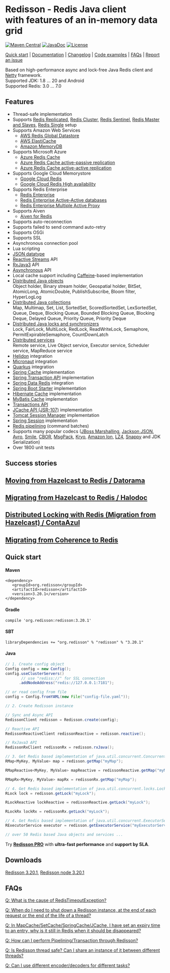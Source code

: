 # Redisson - Redis Java client<br/>with features of an in-memory data grid
[![Maven Central](https://maven-badges.herokuapp.com/maven-central/org.redisson/redisson/badge.svg)](https://maven-badges.herokuapp.com/maven-central/org.redisson/redisson)
[![JavaDoc](http://www.javadoc.io/badge/org.redisson/redisson.svg)](http://www.javadoc.io/doc/org.redisson/redisson)
[![License](http://img.shields.io/:license-apache-brightgreen.svg)](http://www.apache.org/licenses/LICENSE-2.0.html)

[Quick start](https://github.com/redisson/redisson#quick-start) | [Documentation](https://github.com/redisson/redisson/wiki/Table-of-Content) | [Changelog](https://github.com/redisson/redisson/blob/master/CHANGELOG.md) | [Code examples](https://github.com/redisson/redisson-examples) | [FAQs](https://github.com/redisson/redisson/wiki/16.-FAQ) | [Report an issue](https://github.com/redisson/redisson/issues/new)

Based on high-performance async and lock-free Java Redis client and [Netty](http://netty.io) framework.  
Supported JDK:   1.8 ... 20 and Android  
Supported Redis: 3.0 ... 7.0  

## Features

* Thread-safe implementation  
* Supports [Redis Replicated](https://github.com/redisson/redisson/wiki/2.-Configuration/#25-replicated-mode), [Redis Cluster](https://github.com/redisson/redisson/wiki/2.-Configuration/#24-cluster-mode), [Redis Sentinel](https://github.com/redisson/redisson/wiki/2.-Configuration/#27-sentinel-mode), [Redis Master and Slaves](https://github.com/redisson/redisson/wiki/2.-Configuration/#28-master-slave-mode), [Redis Single](https://github.com/redisson/redisson/wiki/2.-Configuration/#26-single-instance-mode) setup
* Supports Amazon Web Services
     * [AWS Redis Global Datastore](https://docs.aws.amazon.com/AmazonElastiCache/latest/red-ug/Redis-Global-Datastore.html)
     * [AWS ElastiCache](https://docs.aws.amazon.com/AmazonElastiCache/latest/red-ug/WhatIs.html)
     * [Amazon MemoryDB](https://aws.amazon.com/memorydb)
* Supports Microsoft Azure
     * [Azure Redis Cache](https://azure.microsoft.com/en-us/services/cache/)
     * [Azure Redis Cache active-passive replication](https://learn.microsoft.com/en-us/azure/azure-cache-for-redis/cache-how-to-geo-replication)
     * [Azure Redis Cache active-active replication](https://learn.microsoft.com/en-us/azure/azure-cache-for-redis/cache-how-to-active-geo-replication)
* Supports Google Cloud Memorystore
     * [Google Cloud Redis](https://cloud.google.com/memorystore/docs/redis/)
     * [Google Cloud Redis High availability](https://cloud.google.com/memorystore/docs/redis/high-availability)
* Supports Redis Enterprise
     * [Redis Enterprise](https://redis.com/redis-enterprise/)
     * [Redis Enterprise Active-Active databases](https://docs.redis.com/latest/rs/databases/active-active/get-started/)
     * [Redis Enterprise Multiple Active Proxy](https://docs.redis.com/latest/rs/databases/configure/proxy-policy/#about-multiple-active-proxy-support)
* Supports Aiven
     * [Aiven for Redis](https://aiven.io/redis)
* Supports auto-reconnection  
* Supports failed to send command auto-retry  
* Supports OSGi  
* Supports SSL  
* Asynchronous connection pool  
* Lua scripting  
* [JSON datatype](https://github.com/redisson/redisson/wiki/6.-distributed-objects/#615-json-object-holder)
* [Reactive Streams](https://github.com/redisson/redisson/wiki/3.-operations-execution#32-reactive-way) API  
* [RxJava3](https://github.com/redisson/redisson/wiki/3.-operations-execution#32-reactive-way) API  
* [Asynchronous](https://github.com/redisson/redisson/wiki/3.-operations-execution#31-async-way) API  
* Local cache support including [Caffeine](https://github.com/ben-manes/caffeine)-based implementation
* [Distributed Java objects](https://github.com/redisson/redisson/wiki/6.-Distributed-objects)  
    Object holder, Binary stream holder, Geospatial holder, BitSet, AtomicLong, AtomicDouble, PublishSubscribe,
    Bloom filter, HyperLogLog
* [Distributed Java collections](https://github.com/redisson/redisson/wiki/7.-Distributed-collections)  
    Map, Multimap, Set, List, SortedSet, ScoredSortedSet, LexSortedSet, Queue, Deque, Blocking Queue, Bounded Blocking Queue, Blocking Deque, Delayed Queue, Priority Queue, Priority Deque
* [Distributed Java locks and synchronizers](https://github.com/redisson/redisson/wiki/8.-Distributed-locks-and-synchronizers)  
    Lock, FairLock, MultiLock, RedLock, ReadWriteLock, Semaphore, PermitExpirableSemaphore, CountDownLatch
* [Distributed services](https://github.com/redisson/redisson/wiki/9.-distributed-services)  
    Remote service, Live Object service, Executor service, Scheduler service, MapReduce service
* [Helidon](https://github.com/redisson/redisson/tree/master/redisson-helidon) integration  
* [Micronaut](https://github.com/redisson/redisson/tree/master/redisson-micronaut) integration  
* [Quarkus](https://github.com/redisson/redisson/tree/master/redisson-quarkus) integration  
* [Spring Cache](https://github.com/redisson/redisson/wiki/14.-Integration-with-frameworks/#142-spring-cache) implementation
* [Spring Transaction API](https://github.com/redisson/redisson/wiki/14.-Integration-with-frameworks/#148-spring-transaction-manager) implementation
* [Spring Data Redis](https://github.com/redisson/redisson/tree/master/redisson-spring-data) integration
* [Spring Boot Starter](https://github.com/redisson/redisson/tree/master/redisson-spring-boot-starter) implementation
* [Hibernate Cache](https://github.com/redisson/redisson/tree/master/redisson-hibernate) implementation
* [MyBatis Cache](https://github.com/redisson/redisson/tree/master/redisson-mybatis) implementation
* [Transactions API](https://github.com/redisson/redisson/wiki/10.-Additional-features#104-transactions)
* [JCache API (JSR-107)](https://github.com/redisson/redisson/wiki/14.-Integration-with-frameworks/#144-jcache-api-jsr-107-implementation) implementation
* [Tomcat Session Manager](https://github.com/redisson/redisson/tree/master/redisson-tomcat) implementation
* [Spring Session](https://github.com/redisson/redisson/wiki/14.-Integration-with-frameworks/#147-spring-session) implementation
* [Redis pipelining](https://github.com/redisson/redisson/wiki/10.-additional-features#103-execution-batches-of-commands) (command batches)
* Supports many popular codecs ([JBoss Marshalling](https://github.com/jboss-remoting/jboss-marshalling), [Jackson JSON](https://github.com/FasterXML/jackson), [Avro](http://avro.apache.org/), [Smile](http://wiki.fasterxml.com/SmileFormatSpec), [CBOR](http://cbor.io/), [MsgPack](http://msgpack.org/), [Kryo](https://github.com/EsotericSoftware/kryo), [Amazon Ion](https://amzn.github.io/ion-docs/), [LZ4](https://github.com/jpountz/lz4-java), [Snappy](https://github.com/xerial/snappy-java) and JDK Serialization)
* Over 1800 unit tests  
<!--
Used by
================================
[![Siemens](https://redisson.org/assets/logos/client29.png "Siemens")](https://www.siemens.com) &nbsp;&nbsp;&nbsp;
[![BMW GROUP](https://redisson.org/assets/logos/client27.png "BMW GROUP")](https://www.bmwgroup.com) &nbsp;&nbsp;&nbsp;
[![AIG](https://redisson.org/assets/logos/client24.png "AIG")](https://www.aig.com/) &nbsp;&nbsp;&nbsp;
[![S&P Global](https://redisson.org/assets/logos/client20.png "S&P Global")](https://www.spglobal.com/) &nbsp;&nbsp;&nbsp;
[![SAP](https://redisson.org/assets/logos/client12.png "SAP")](http://www.sap.com/) &nbsp;&nbsp;&nbsp;
[![EA](https://redisson.org/assets/logos/client1.png "EA")](http://ea.com/) &nbsp;&nbsp;&nbsp;
[![Adobe](https://redisson.org/assets/logos/client23.png "Adobe")](https://www.adobe.com/)  

[![Jeppesen](https://redisson.org/assets/logos/client25.png "Jeppesen")](https://www.jeppesen.com/) &nbsp;&nbsp;&nbsp;
[![BROOKHAVEN](https://redisson.org/assets/logos/client6.png "Brookhaven National Laboratory")](http://bnl.gov/) &nbsp;&nbsp;&nbsp;
[![New Relic Synthetics](https://redisson.org/assets/logos/client3.png "New Relic Synthetics")](http://newrelic.com/synthetics) &nbsp;&nbsp;&nbsp;
[![Netflix](https://redisson.org/assets/logos/client10.png "Netflix")](https://netflix.com/) &nbsp;&nbsp;&nbsp;
[![Personal Capital](https://redisson.org/assets/logos/client26.png "Personal Capital")](https://www.personalcapital.com)  

[![Singtel](https://redisson.org/assets/logos/client5.png "New Relic Synthetics")](http://singtel.com/) &nbsp;&nbsp;&nbsp;
[![Baidu](https://redisson.org/assets/logos/client2.png "Baidu")](http://baidu.com/) &nbsp;&nbsp;&nbsp;
[![Infor](https://redisson.org/assets/logos/client4.png "Infor")](http://www.infor.com/) &nbsp;&nbsp;&nbsp;
[![Crimson Hexagon](https://redisson.org/assets/logos/client7.png "Crimson Hexagon")](https://www.crimsonhexagon.com/) &nbsp;&nbsp;&nbsp;
[![ContaAzul](https://redisson.org/assets/logos/client18.png "ContaAzul")](https://contaazul.com/)&nbsp;&nbsp;&nbsp;
[![马蜂窝](https://redisson.org/assets/logos/client33.png "马蜂窝")](http://www.mafengwo.cn/)  

[![Datorama](https://redisson.org/assets/logos/client8.png "Datorama")](https://datorama.com/)&nbsp;&nbsp;&nbsp;
[![Ticketmaster](https://redisson.org/assets/logos/client14.png "Ticketmaster")](http://www.ticketmaster.com/)&nbsp;&nbsp;&nbsp;
[![NAB](https://redisson.org/assets/logos/client11.png "NAB")](https://www.nab.com.au/)&nbsp;&nbsp;&nbsp;
[![Juniper](https://redisson.org/assets/logos/client31.png "Juniper")](https://www.juniper.net/)&nbsp;&nbsp;&nbsp;
[![火币](https://redisson.org/assets/logos/client32.png "火币")](https://www.huobi.com/)&nbsp;&nbsp;&nbsp;

[![Alibaba](https://redisson.org/assets/logos/client19.png "Alibaba")](http://www.alibaba-inc.com)&nbsp;&nbsp;&nbsp;
[![Flipkart](https://redisson.org/assets/logos/client21.png "Flipkart")](https://www.flipkart.com/)&nbsp;&nbsp;&nbsp;
[![Invaluable](https://redisson.org/assets/logos/client13.png "Invaluable")](http://www.invaluable.com/)&nbsp;&nbsp;&nbsp;
[![BBK](https://redisson.org/assets/logos/client22.png "BBK")](http://www.gdbbk.com/)  
[![SULAKE](https://redisson.org/assets/logos/client17.png "SULAKE")](http://www.sulake.com/)

<sub>Logos, product names and all other trademarks displayed on this page belong to their respective holders and used for identification purposes only. Use of these trademarks, names and brands does not imply endorsement.</sub>
-->
## Success stories

## [Moving from Hazelcast to Redis  /  Datorama](https://engineering.datorama.com/moving-from-hazelcast-to-redis-b90a0769d1cb)  
## [Migrating from Hazelcast to Redis  /  Halodoc](https://blogs.halodoc.io/why-and-how-we-move-from-hazelcast-to-redis-2/)
## [Distributed Locking with Redis (Migration from Hazelcast)  /  ContaAzul](https://carlosbecker.com/posts/distributed-locks-redis/)  
## [Migrating from Coherence to Redis](https://www.youtube.com/watch?v=JF5R2ucKTEg)  


## Quick start

#### Maven 
    <dependency>
       <groupId>org.redisson</groupId>
       <artifactId>redisson</artifactId>
       <version>3.20.1</version>
    </dependency>  

#### Gradle
    compile 'org.redisson:redisson:3.20.1'  

#### SBT
    libraryDependencies += "org.redisson" % "redisson" % "3.20.1"

#### Java

```java
// 1. Create config object
Config config = new Config();
config.useClusterServers()
       // use "rediss://" for SSL connection
      .addNodeAddress("redis://127.0.0.1:7181");

// or read config from file
config = Config.fromYAML(new File("config-file.yaml")); 
```

```java
// 2. Create Redisson instance

// Sync and Async API
RedissonClient redisson = Redisson.create(config);

// Reactive API
RedissonReactiveClient redissonReactive = redisson.reactive();

// RxJava3 API
RedissonRxClient redissonRx = redisson.rxJava();
```

```java
// 3. Get Redis based implementation of java.util.concurrent.ConcurrentMap
RMap<MyKey, MyValue> map = redisson.getMap("myMap");

RMapReactive<MyKey, MyValue> mapReactive = redissonReactive.getMap("myMap");

RMapRx<MyKey, MyValue> mapRx = redissonRx.getMap("myMap");
```

```java
// 4. Get Redis based implementation of java.util.concurrent.locks.Lock
RLock lock = redisson.getLock("myLock");

RLockReactive lockReactive = redissonReactive.getLock("myLock");

RLockRx lockRx = redissonRx.getLock("myLock");
```

```java
// 4. Get Redis based implementation of java.util.concurrent.ExecutorService
RExecutorService executor = redisson.getExecutorService("myExecutorService");

// over 50 Redis based Java objects and services ...

```

Try __[Redisson PRO](https://redisson.pro)__ with **ultra-fast performance** and **support by SLA**.

## Downloads
   
[Redisson 3.20.1](https://repository.sonatype.org/service/local/artifact/maven/redirect?r=central-proxy&g=org.redisson&a=redisson&v=3.20.1&e=jar),
[Redisson node 3.20.1](https://repository.sonatype.org/service/local/artifact/maven/redirect?r=central-proxy&g=org.redisson&a=redisson-all&v=3.20.1&e=jar)  

## FAQs

[Q: What is the cause of RedisTimeoutException?](https://github.com/redisson/redisson/wiki/16.-FAQ#q-what-is-the-cause-of-redistimeoutexception)

[Q: When do I need to shut down a Redisson instance, at the end of each request or the end of the life of a thread?](https://github.com/redisson/redisson/wiki/16.-FAQ#q-when-do-i-need-to-shut-down-a-redisson-instance-at-the-end-of-each-request-or-the-end-of-the-life-of-a-thread)

[Q: In MapCache/SetCache/SpringCache/JCache, I have set an expiry time to an entry, why is it still in Redis when it should be disappeared?](https://github.com/redisson/redisson/wiki/16.-FAQ#q-in-mapcachesetcachespringcachejcache-i-have-set-an-expiry-time-to-an-entry-why-is-it-still-in-redis-when-it-should-be-disappeared)

[Q: How can I perform Pipelining/Transaction through Redisson?](https://github.com/redisson/redisson/wiki/16.-FAQ#q-how-can-i-perform-pipeliningtransaction-through-redisson)

[Q: Is Redisson thread safe? Can I share an instance of it between different threads?](https://github.com/redisson/redisson/wiki/16.-FAQ#q-is-redisson-thread-safe-can-i-share-an-instance-of-it-between-different-threads)

[Q: Can I use different encoder/decoders for different tasks?](https://github.com/redisson/redisson/wiki/16.-FAQ#q-can-i-use-different-encoderdecoders-for-different-tasks)

